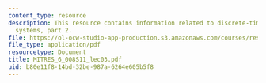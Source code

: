 ```yaml
---
content_type: resource
description: This resource contains information related to discrete-time signals and
  systems, part 2.
file: https://ol-ocw-studio-app-production.s3.amazonaws.com/courses/res-6-008-digital-signal-processing-spring-2011/b80e11f814bd32be987a6264e605b5f8_MITRES_6_008S11_lec03.pdf
file_type: application/pdf
resourcetype: Document
title: MITRES_6_008S11_lec03.pdf
uid: b80e11f8-14bd-32be-987a-6264e605b5f8
---
```

